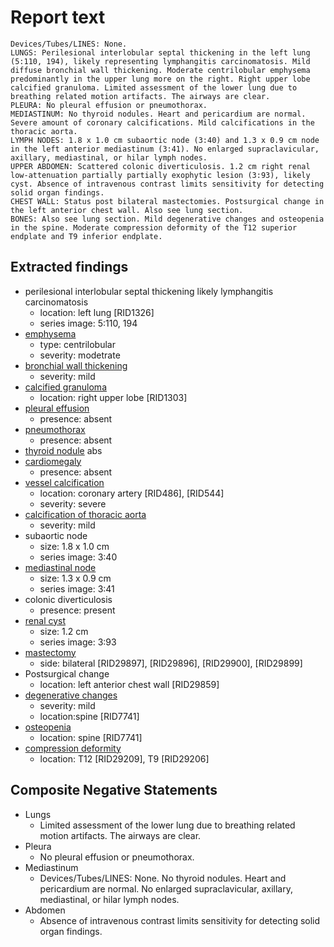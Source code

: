 # Report text

```text
Devices/Tubes/LINES: None.
LUNGS: Perilesional interlobular septal thickening in the left lung (5:110, 194), likely representing lymphangitis carcinomatosis. Mild diffuse bronchial wall thickening. Moderate centrilobular emphysema predominantly in the upper lung more on the right. Right upper lobe calcified granuloma. Limited assessment of the lower lung due to breathing related motion artifacts. The airways are clear.
PLEURA: No pleural effusion or pneumothorax.
MEDIASTINUM: No thyroid nodules. Heart and pericardium are normal. Severe amount of coronary calcifications. Mild calcifications in the thoracic aorta.
LYMPH NODES: 1.8 x 1.0 cm subaortic node (3:40) and 1.3 x 0.9 cm node in the left anterior mediastinum (3:41). No enlarged supraclavicular, axillary, mediastinal, or hilar lymph nodes.
UPPER ABDOMEN: Scattered colonic diverticulosis. 1.2 cm right renal low-attenuation partially partially exophytic lesion (3:93), likely cyst. Absence of intravenous contrast limits sensitivity for detecting solid organ findings.
CHEST WALL: Status post bilateral mastectomies. Postsurgical change in the left anterior chest wall. Also see lung section. 
BONES: Also see lung section. Mild degenerative changes and osteopenia in the spine. Moderate compression deformity of the T12 superior endplate and T9 inferior endplate. 
```

## Extracted findings

- perilesional interlobular septal thickening likely lymphangitis carcinomatosis
  - location: left lung \[RID1326\]
  - series image: 5:110, 194
- [emphysema](../../definitions/hood/emphysema.json)
  - type: centrilobular
  - severity: modetrate
- [bronchial wall thickening](../../definitions/hood/bronchial-wall-thickening.json)
  - severity: mild
- [calcified granuloma](../../definitions/hood/calcified-granuloma.json)
  - location: right upper lobe \[RID1303\]
- [pleural effusion](../../definitions/hood/pleural-effusion.json)
  - presence: absent
- [pneumothorax](../../definitions/hood/pneumothorax.json)
  - presence: absent
- [thyroid nodule](../../definitions/hood/thyroid-nodule.md)
abs
- [cardiomegaly](../../definitions/upmedic/Cardiomegaly.cde.md)
  - presence: absent
- [vessel calcification](../../definitions/nuance/coronary_artery_calcification.json)
  - location: coronary artery \[RID486\], \[RID544\]
  - severity: severe
- [calcification of thoracic aorta](../../definitions/nuance/thoracic_vessel_atherosclerotic_calcification.json)
  - severity: mild
- subaortic node
  - size: 1.8 x 1.0 cm
  - series image: 3:40
- [mediastinal node](../../definitions/hood/mediastinal-lymph-nodes.json)
  - size: 1.3 x 0.9 cm
  - series image: 3:41
- colonic diverticulosis
  - presence: present
- [renal cyst](../../definitions/nuance/hepatic_and_renal_cysts.json)
  - size: 1.2 cm
  - series image: 3:93
- [mastectomy](../../definitions/hood/mastectomy.json)
  - side: bilateral \[RID29897\], \[RID29896\], \[RID29900\], \[RID29899\]
- Postsurgical change
  - location: left anterior chest wall \[RID29859\]
- [degenerative changes](../../definitions/nuance/thoracic_spine_degenerative_changes.json)
  - severity: mild
  - location:spine \[RID7741\]
- [osteopenia](../../definitions/nuance/osteopenia.json)
  - location: spine \[RID7741\]
- [compression deformity](../../definitions/hood/compression-fracture.json)
  - location: T12 \[RID29209\], T9 \[RID29206\]

## Composite Negative Statements

- Lungs
  - Limited assessment of the lower lung due to breathing related motion artifacts. The airways are clear.
- Pleura
  - No pleural effusion or pneumothorax.
- Mediastinum
  - Devices/Tubes/LINES: None. No thyroid nodules. Heart and pericardium are normal. No enlarged supraclavicular, axillary, mediastinal, or hilar lymph nodes.
- Abdomen
  - Absence of intravenous contrast limits sensitivity for detecting solid organ findings.
  